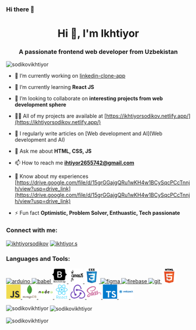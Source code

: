 ### Hi there 👋

<h1 align="center">Hi 👋, I'm Ikhtiyor</h1>
<h3 align="center">A passionate frontend web developer from Uzbekistan</h3>

<p align="left"> <img src="https://komarev.com/ghpvc/?username=sodikovikhtiyor&label=Profile%20views&color=0e75b6&style=flat" alt="sodikovikhtiyor" /> </p>

- 🔭 I’m currently working on [linkedin-clone-app](https://github.com/sodikovikhtiyor/Linkedin-clone)

- 🌱 I’m currently learning **React JS**

- 👯 I’m looking to collaborate on **interesting projects from web development sphere**

- 👨‍💻 All of my projects are available at [https://ikhtiyorsodikov.netlify.app/](https://ikhtiyorsodikov.netlify.app/)

- 📝 I regularly write articles on [Web development and AI](Web development and AI)

- 💬 Ask me about **HTML, CSS, JS**

- 📫 How to reach me **ihtiyor2655742@gmail.com**

- 📄 Know about my experiences [https://drive.google.com/file/d/15grGGajgQRu1wKH4w1BCySqcPCcTnnjh/view?usp=drive_link](https://drive.google.com/file/d/15grGGajgQRu1wKH4w1BCySqcPCcTnnjh/view?usp=drive_link)

- ⚡ Fun fact **Optimistic, Problem Solver, Enthuastic, Tech passionate**

<h3 align="left">Connect with me:</h3>
<p align="left">
<a href="https://linkedin.com/in/ikhtiyorsodikov" target="blank"><img align="center" src="https://raw.githubusercontent.com/rahuldkjain/github-profile-readme-generator/master/src/images/icons/Social/linked-in-alt.svg" alt="ikhtiyorsodikov" height="30" width="40" /></a>
<a href="https://instagram.com/ikhtiyor.s" target="blank"><img align="center" src="https://raw.githubusercontent.com/rahuldkjain/github-profile-readme-generator/master/src/images/icons/Social/instagram.svg" alt="ikhtiyor.s" height="30" width="40" /></a>
</p>

<h3 align="left">Languages and Tools:</h3>
<p align="left"> <a href="https://www.arduino.cc/" target="_blank" rel="noreferrer"> <img src="https://cdn.worldvectorlogo.com/logos/arduino-1.svg" alt="arduino" width="40" height="40"/> </a> <a href="https://babeljs.io/" target="_blank" rel="noreferrer"> <img src="https://www.vectorlogo.zone/logos/babeljs/babeljs-icon.svg" alt="babel" width="40" height="40"/> </a> <a href="https://getbootstrap.com" target="_blank" rel="noreferrer"> <img src="https://raw.githubusercontent.com/devicons/devicon/master/icons/bootstrap/bootstrap-plain-wordmark.svg" alt="bootstrap" width="40" height="40"/> </a> <a href="https://canvasjs.com" target="_blank" rel="noreferrer"> <img src="https://raw.githubusercontent.com/Hardik0307/Hardik0307/master/assets/canvasjs-charts.svg" alt="canvasjs" width="40" height="40"/> </a> <a href="https://www.w3schools.com/css/" target="_blank" rel="noreferrer"> <img src="https://raw.githubusercontent.com/devicons/devicon/master/icons/css3/css3-original-wordmark.svg" alt="css3" width="40" height="40"/> </a> <a href="https://www.figma.com/" target="_blank" rel="noreferrer"> <img src="https://www.vectorlogo.zone/logos/figma/figma-icon.svg" alt="figma" width="40" height="40"/> </a> <a href="https://firebase.google.com/" target="_blank" rel="noreferrer"> <img src="https://www.vectorlogo.zone/logos/firebase/firebase-icon.svg" alt="firebase" width="40" height="40"/> </a> <a href="https://git-scm.com/" target="_blank" rel="noreferrer"> <img src="https://www.vectorlogo.zone/logos/git-scm/git-scm-icon.svg" alt="git" width="40" height="40"/> </a> <a href="https://www.w3.org/html/" target="_blank" rel="noreferrer"> <img src="https://raw.githubusercontent.com/devicons/devicon/master/icons/html5/html5-original-wordmark.svg" alt="html5" width="40" height="40"/> </a> <a href="https://developer.mozilla.org/en-US/docs/Web/JavaScript" target="_blank" rel="noreferrer"> <img src="https://raw.githubusercontent.com/devicons/devicon/master/icons/javascript/javascript-original.svg" alt="javascript" width="40" height="40"/> </a> <a href="https://www.mongodb.com/" target="_blank" rel="noreferrer"> <img src="https://raw.githubusercontent.com/devicons/devicon/master/icons/mongodb/mongodb-original-wordmark.svg" alt="mongodb" width="40" height="40"/> </a> <a href="https://nodejs.org" target="_blank" rel="noreferrer"> <img src="https://raw.githubusercontent.com/devicons/devicon/master/icons/nodejs/nodejs-original-wordmark.svg" alt="nodejs" width="40" height="40"/> </a> <a href="https://reactjs.org/" target="_blank" rel="noreferrer"> <img src="https://raw.githubusercontent.com/devicons/devicon/master/icons/react/react-original-wordmark.svg" alt="react" width="40" height="40"/> </a> <a href="https://redux.js.org" target="_blank" rel="noreferrer"> <img src="https://raw.githubusercontent.com/devicons/devicon/master/icons/redux/redux-original.svg" alt="redux" width="40" height="40"/> </a> <a href="https://sass-lang.com" target="_blank" rel="noreferrer"> <img src="https://raw.githubusercontent.com/devicons/devicon/master/icons/sass/sass-original.svg" alt="sass" width="40" height="40"/> </a> <a href="https://www.typescriptlang.org/" target="_blank" rel="noreferrer"> <img src="https://raw.githubusercontent.com/devicons/devicon/master/icons/typescript/typescript-original.svg" alt="typescript" width="40" height="40"/> </a> <a href="https://webpack.js.org" target="_blank" rel="noreferrer"> <img src="https://raw.githubusercontent.com/devicons/devicon/d00d0969292a6569d45b06d3f350f463a0107b0d/icons/webpack/webpack-original-wordmark.svg" alt="webpack" width="40" height="40"/> </a> </p>

<p><img align="left" src="https://github-readme-stats.vercel.app/api/top-langs?username=sodikovikhtiyor&show_icons=true&locale=en&layout=compact" alt="sodikovikhtiyor" /></p>

<p>&nbsp;<img align="center" src="https://github-readme-stats.vercel.app/api?username=sodikovikhtiyor&show_icons=true&locale=en" alt="sodikovikhtiyor" /></p>

<p><img align="center" src="https://github-readme-streak-stats.herokuapp.com/?user=sodikovikhtiyor&" alt="sodikovikhtiyor" /></p>
